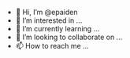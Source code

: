 - 👋 Hi, I’m @epaiden
- 👀 I’m interested in ...
- 🌱 I’m currently learning ...
- 💞️ I’m looking to collaborate on ...
- 📫 How to reach me ...

<!---
epaiden/epaiden is a ✨ special ✨ repository because its `README.md` (this file) appears on your GitHub profile.
You can click the Preview link to take a look at your changes.
--->
